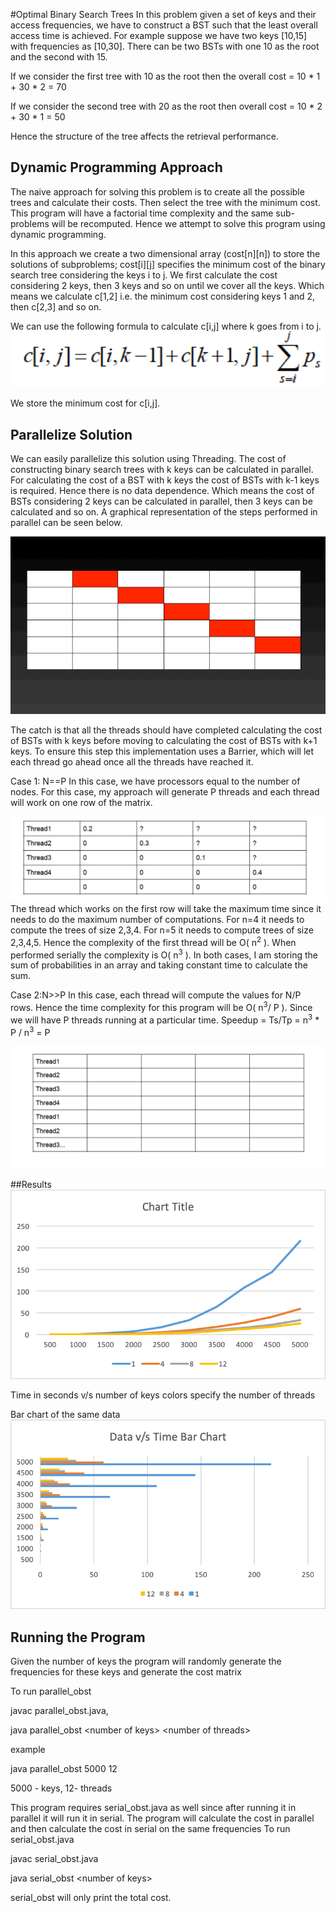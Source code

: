 #Optimal Binary Search Trees
In this problem given a set of keys and their access frequencies, we have
to construct a BST such that the least overall access time is achieved. For
example suppose we have two keys [10,15] with frequencies as [10,30]. 
There can be two BSTs with one 10 as the root and the second with 15.


If we consider the first tree with 10 as the root then the overall
cost = 10 * 1 + 30 * 2 = 70

If we consider the second tree with 20 as the root then overall cost =
10 * 2 + 30 * 1 = 50

Hence the structure of the tree affects the retrieval performance.


## Dynamic Programming Approach
The  naive approach for solving this problem is to create all the 
possible trees and calculate their costs. Then select the tree with the 
minimum cost. This program will have a factorial time complexity and 
the same sub-problems will be recomputed. Hence we attempt to solve this 
program using dynamic programming.

In this approach we create a two dimensional array (cost\[n]\[n]) to store the solutions
of subproblems; cost\[i]\[j] specifies the minimum cost of the binary 
search tree considering the keys i to j. We first calculate the cost 
considering 2 keys, then 3 keys and so on until we cover all the keys. 
Which means we calculate c\[1,2] i.e. the minimum cost considering keys
1 and 2, then c\[2,3] and so on.

We can use the following formula to calculate c\[i,j] where k goes from 
i to j.
![alt text](OBST_Formula.png)


We store the minimum cost for c\[i,j].
 

## Parallelize Solution 
We can easily parallelize this solution using Threading. The cost 
of constructing binary search trees with k keys can be calculated in
parallel. For calculating the cost of a BST with k keys the cost of BSTs
with k-1 keys is required. Hence there is no data dependence.
Which means the cost of BSTs considering 2 keys can be calculated
in parallel, then 3 keys can be calculated and so on. A graphical 
representation of the steps performed in parallel can be seen below.


![alt text](OBSTGraphicalSimulation.gif)


The catch is that all the threads should have completed calculating the cost
of BSTs with k keys before moving to calculating the cost of BSTs with k+1
keys. To ensure this step this implementation uses a Barrier, which 
will let each thread go ahead once all the threads have reached it.

 
Case 1: N==P
In this case, we have processors equal to the number of nodes. For this case, my approach will
generate P threads and each thread will work on one row of the matrix.

![alt text](ThreadExecution1.png)
The thread which works on the first row will take the maximum time since it needs to do the
maximum number of computations. For n=4 it needs to compute the trees of size 2,3,4. For n=5
it needs to compute trees of size 2,3,4,5. Hence the complexity of the first thread will be O( n<sup>2</sup> ).
When performed serially the complexity is O( n<sup>3</sup> ). In both cases, I am storing the sum of
probabilities in an array and taking constant time to calculate the sum.


Case 2:N>>P
In this case, each thread will compute the values for N/P rows. Hence the time complexity for
this program will be O( n<sup>3</sup>/ P ). Since we will have P threads running at a particular time.
Speedup = Ts/Tp = n<sup>3</sup> * P / n<sup>3</sup> = P

![alt text](ThreadExecution2.png)

##Results
![alt text](DataSizeVsTime.png)

Time in seconds v/s number of keys colors specify the number of threads

Bar chart of the same data
![alt text](DataVsTimeBarChart.png) 

## Running the Program
Given the number of keys the  program will randomly generate the frequencies for these keys
and generate the cost matrix


To run parallel_obst


javac parallel_obst.java,


java parallel_obst \<number of keys> \<number of threads>


example


java parallel_obst 5000 12


5000 - keys, 12- threads


This program requires serial_obst.java as well since after running it in parallel it will run it in serial.
The program will calculate the cost in parallel and then calculate the cost in serial on the same frequencies
To run serial_obst.java


javac serial_obst.java


java serial_obst \<number of keys>


serial_obst will only print the total cost. 
